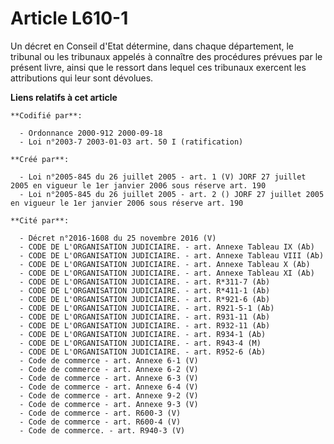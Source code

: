# Article L610-1

Un décret en Conseil d'Etat détermine, dans chaque département, le tribunal ou les tribunaux appelés à connaître des
procédures prévues par le présent livre, ainsi que le ressort dans lequel ces tribunaux exercent les attributions qui leur
sont dévolues.

**Liens relatifs à cet article**

	**Codifié par**:

	  - Ordonnance 2000-912 2000-09-18
	  - Loi n°2003-7 2003-01-03 art. 50 I (ratification)

	**Créé par**:

	  - Loi n°2005-845 du 26 juillet 2005 - art. 1 (V) JORF 27 juillet 2005 en vigueur le 1er janvier 2006 sous réserve art. 190
	  - Loi n°2005-845 du 26 juillet 2005 - art. 2 () JORF 27 juillet 2005 en vigueur le 1er janvier 2006 sous réserve art. 190

	**Cité par**:

	  - Décret n°2016-1608 du 25 novembre 2016 (V)
	  - CODE DE L'ORGANISATION JUDICIAIRE. - art. Annexe Tableau IX (Ab)
	  - CODE DE L'ORGANISATION JUDICIAIRE. - art. Annexe Tableau VIII (Ab)
	  - CODE DE L'ORGANISATION JUDICIAIRE. - art. Annexe Tableau X (Ab)
	  - CODE DE L'ORGANISATION JUDICIAIRE. - art. Annexe Tableau XI (Ab)
	  - CODE DE L'ORGANISATION JUDICIAIRE. - art. R*311-7 (Ab)
	  - CODE DE L'ORGANISATION JUDICIAIRE. - art. R*411-1 (Ab)
	  - CODE DE L'ORGANISATION JUDICIAIRE. - art. R*921-6 (Ab)
	  - CODE DE L'ORGANISATION JUDICIAIRE. - art. R921-5-1 (Ab)
	  - CODE DE L'ORGANISATION JUDICIAIRE. - art. R931-11 (Ab)
	  - CODE DE L'ORGANISATION JUDICIAIRE. - art. R932-11 (Ab)
	  - CODE DE L'ORGANISATION JUDICIAIRE. - art. R934-1 (Ab)
	  - CODE DE L'ORGANISATION JUDICIAIRE. - art. R943-4 (M)
	  - CODE DE L'ORGANISATION JUDICIAIRE. - art. R952-6 (Ab)
	  - Code de commerce - art. Annexe 6-1 (V)
	  - Code de commerce - art. Annexe 6-2 (V)
	  - Code de commerce - art. Annexe 6-3 (V)
	  - Code de commerce - art. Annexe 6-4 (V)
	  - Code de commerce - art. Annexe 9-2 (V)
	  - Code de commerce - art. Annexe 9-3 (V)
	  - Code de commerce - art. R600-3 (V)
	  - Code de commerce - art. R600-4 (V)
	  - Code de commerce. - art. R940-3 (V)
